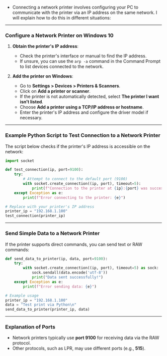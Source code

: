  - Connecting a network printer involves configuring your PC to communicate with the printer via an IP address on the same network. I will explain how to do this in different situations:

---

### **Configure a Network Printer on Windows 10**
1. **Obtain the printer's IP address**:
   - Check the printer's interface or manual to find the IP address.
   - If unsure, you can use the `arp -a` command in the Command Prompt to list devices connected to the network.

2. **Add the printer on Windows**:
   - Go to **Settings > Devices > Printers & Scanners**.
   - Click on **Add a printer or scanner**.
   - If the printer is not automatically detected, select **The printer I want isn’t listed**.
   - Choose **Add a printer using a TCP/IP address or hostname**.
   - Enter the printer's IP address and configure the driver model if necessary.

---

### **Example Python Script to Test Connection to a Network Printer**
The script below checks if the printer's IP address is accessible on the network:

```python
import socket

def test_connection(ip, port=9100):
    try:
        # Attempt to connect to the default port (9100)
        with socket.create_connection((ip, port), timeout=5):
            print(f"Connection to the printer at {ip}:{port} was successful!")
    except Exception as e:
        print(f"Error connecting to the printer: {e}")

# Replace with your printer's IP address
printer_ip = "192.168.1.100"
test_connection(printer_ip)
```

---

### **Send Simple Data to a Network Printer**
If the printer supports direct commands, you can send text or RAW commands:

```python
def send_data_to_printer(ip, data, port=9100):
    try:
        with socket.create_connection((ip, port), timeout=5) as sock:
            sock.sendall(data.encode('utf-8'))
            print("Data sent successfully!")
    except Exception as e:
        print(f"Error sending data: {e}")

# Example usage
printer_ip = "192.168.1.100"
data = "Test print via Python\n"
send_data_to_printer(printer_ip, data)
```

---

### **Explanation of Ports**
- Network printers typically use **port 9100** for receiving data via the RAW protocol.
- Other protocols, such as LPR, may use different ports (e.g., **515**).

